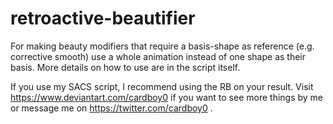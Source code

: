 # retroactive-beautifier
For making beauty modifiers that require a basis-shape as reference (e.g. corrective smooth) use a whole animation instead of one shape as their basis.
More details on how to use are in the script itself.

If you use my SACS script, I recommend using the RB on your result.
Visit https://www.deviantart.com/cardboy0 if you want to see more things by me or message me on https://twitter.com/cardboy0 .
